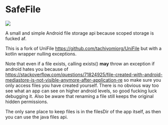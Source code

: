 # SafeFile

[![](https://jitpack.io/v/LagradOst/SafeFile.svg)](https://jitpack.io/#LagradOst/SafeFile)

A small and simple Android file storage api because scoped storage is fucked af.

This is a fork of UniFile https://github.com/tachiyomiorg/UniFile but with a kotlin wrapper nulling exceptions.

Note that even if a file exists, calling exists() **may** throw an exception if android hates you because of https://stackoverflow.com/questions/71824925/file-created-with-android-mediastore-is-not-visible-anymore-after-application-re so make sure you only access files you have created yourself. There is no obvious way too see what an app can see on higher android levels, so good fucking luck debugging it. Also be aware that renaming a file still keeps the original hidden permissions. 

The only sane place to keep files is in the filesDir of the app itself, as then you can use the java files api. 
